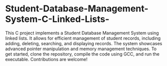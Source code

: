 # Student-Database-Management-System-C-Linked-Lists-

This C project implements a Student Database Management System using linked lists. It allows for efficient management of student records, including adding, deleting, searching, and displaying records. The system showcases advanced pointer manipulation and memory management techniques. To get started, clone the repository, compile the code using GCC, and run the executable. Contributions are welcome!
